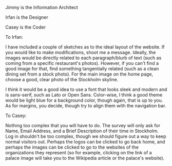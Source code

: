 Jimmy is the Information Architect

Irfan is the Designer

Casey is the Coder



To Irfan:

I have included a couple of sketches as to the ideal layout of the website. If you would like to make modifications, shoot me a message. Ideally, the images would be directly related to each paragraph/blurb of text (such as coming from a specific restaurant's photos). However, if you can't find a good image for that, find something tangentially related (such as a clean dining set from a stock photo). For the main image on the home page, choose a good, clear photo of the Stockholm skyline.

I think it would be a good idea to use a font that looks sleek and modern and is sans-serif, such as Lato or Open Sans. Color-wise, I think a good theme would be light blue for a background color, though again, that is up to you. As for margins, you decide, though try to align them with the navigation bar. 

To Casey:

Nothing too complex that you will have to do. The survey will only ask for Name, Email Address, and a Brief Description of their time in Stockholm. Log in shouldn't be too complex, though we should figure out a way to keep normal visitors out. Perhaps the logos can be clicked to go back home, and perhaps the images can be clicked to go to the websites of the organizations they represent (so for example, clicking on the link of a palace image will take you to the Wikipedia article or the palace's website).

